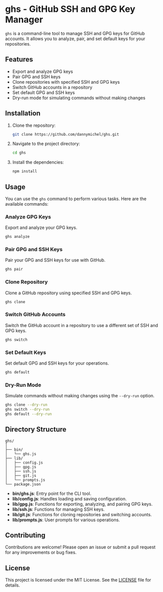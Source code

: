 # ghs - GitHub SSH and GPG Key Manager

`ghs` is a command-line tool to manage SSH and GPG keys for GitHub accounts. It allows you to analyze, pair, and set default keys for your repositories.

## Features

- Export and analyze GPG keys
- Pair GPG and SSH keys
- Clone repositories with specified SSH and GPG keys
- Switch GitHub accounts in a repository
- Set default GPG and SSH keys
- Dry-run mode for simulating commands without making changes

## Installation

1. Clone the repository:

    ```bash
    git clone https://github.com/dannymichel/ghs.git
    ```

2. Navigate to the project directory:

    ```bash
    cd ghs
    ```

3. Install the dependencies:

    ```bash
    npm install
    ```

## Usage

You can use the `ghs` command to perform various tasks. Here are the available commands:

### Analyze GPG Keys

Export and analyze your GPG keys.

```bash
ghs analyze
```

### Pair GPG and SSH Keys

Pair your GPG and SSH keys for use with GitHub.

```bash
ghs pair
```

### Clone Repository

Clone a GitHub repository using specified SSH and GPG keys.

```bash
ghs clone
```

### Switch GitHub Accounts

Switch the GitHub account in a repository to use a different set of SSH and GPG keys.

```bash
ghs switch
```

### Set Default Keys

Set default GPG and SSH keys for your operations.

```bash
ghs default
```

### Dry-Run Mode

Simulate commands without making changes using the `--dry-run` option.

```bash
ghs clone --dry-run
ghs switch --dry-run
ghs default --dry-run
```

## Directory Structure

```
ghs/
│
├── bin/
│   └── ghs.js
├── lib/
│   ├── config.js
│   ├── gpg.js
│   ├── ssh.js
│   ├── git.js
│   └── prompts.js
└── package.json
```

- **bin/ghs.js**: Entry point for the CLI tool.
- **lib/config.js**: Handles loading and saving configuration.
- **lib/gpg.js**: Functions for exporting, analyzing, and pairing GPG keys.
- **lib/ssh.js**: Functions for managing SSH keys.
- **lib/git.js**: Functions for cloning repositories and switching accounts.
- **lib/prompts.js**: User prompts for various operations.

## Contributing

Contributions are welcome! Please open an issue or submit a pull request for any improvements or bug fixes.

## License

This project is licensed under the MIT License. See the [LICENSE](LICENSE) file for details.